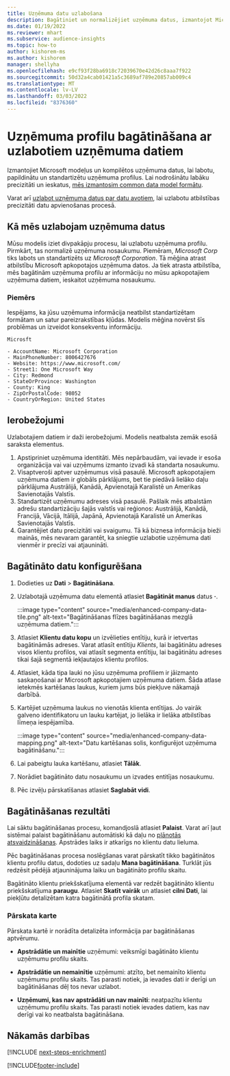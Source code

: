 ```yaml
---
title: Uzņēmuma datu uzlabošana
description: Bagātiniet un normalizējiet uzņēmuma datus, izmantojot Microsoft modeļus.
ms.date: 01/19/2022
ms.reviewer: mhart
ms.subservice: audience-insights
ms.topic: how-to
author: kishorem-ms
ms.author: kishorem
manager: shellyha
ms.openlocfilehash: e9cf93f28ba6918c72039670e42d26c8aaa7f922
ms.sourcegitcommit: 50d32a4cab01421a5c3689af789e20857ab009c4
ms.translationtype: MT
ms.contentlocale: lv-LV
ms.lasthandoff: 03/03/2022
ms.locfileid: "8376360"
---
```

# <a name="enrichment-of-company-profiles-with-enhanced-company-data"></a>Uzņēmuma profilu bagātināšana ar uzlabotiem uzņēmuma datiem

Izmantojiet Microsoft modeļus un kompilētos uzņēmuma datus, lai labotu, papildinātu un standartizētu uzņēmuma profilus. Lai nodrošinātu labāku precizitāti un ieskatus, [mēs izmantosim common data model formātu](/common-data-model/schema/core/applicationcommon/account).

Varat arī [uzlabot uzņēmuma datus par datu avotiem](data-sources-enrichment.md), lai uzlabotu atbilstības precizitāti datu apvienošanas procesā. 

## <a name="how-we-enhance-company-data"></a>Kā mēs uzlabojam uzņēmuma datus

Mūsu modelis iziet divpakāpju procesu, lai uzlabotu uzņēmuma profilu. Pirmkārt, tas normalizē uzņēmuma nosaukumu. Piemēram, *Microsoft Corp* tiks labots un standartizēts uz *Microsoft Corporation*. Tā mēģina atrast atbilstību Microsoft apkopotajos uzņēmuma datos. Ja tiek atrasta atbilstība, mēs bagātinām uzņēmuma profilu ar informāciju no mūsu apkopotajiem uzņēmuma datiem, ieskaitot uzņēmuma nosaukumu.


### <a name="example"></a>Piemērs

Iespējams, ka jūsu uzņēmuma informācija neatbilst standartizētam formātam un satur pareizrakstības kļūdas. Modelis mēģina novērst šīs problēmas un izveidot konsekventu informāciju.

```Input
Microsft
```

```Output
- AccountName: Microsoft Corporation
- MainPhoneNumber: 8006427676
- Website: https://www.microsoft.com/
- Street1: One Microsoft Way
- City: Redmond
- StateOrProvince: Washington
- County: King
- ZipOrPostalCode: 98052
- CountryOrRegion: United States
```

## <a name="limitations"></a>Ierobežojumi

Uzlabotajiem datiem ir daži ierobežojumi. Modelis neatbalsta zemāk esošā saraksta elementus.

1.  Apstipriniet uzņēmuma identitāti. Mēs nepārbaudām, vai ievade ir esoša organizācija vai vai uzņēmums izmanto izvadi kā standarta nosaukumu.
2.  Visaptveroši aptver uzņēmumus visā pasaulē. Microsoft apkopotajiem uzņēmuma datiem ir globāls pārklājums, bet tie piedāvā lielāko daļu pārklājuma Austrālijā, Kanādā, Apvienotajā Karalistē un Amerikas Savienotajās Valstīs.
3.  Standartizēt uzņēmumu adreses visā pasaulē. Pašlaik mēs atbalstām adrešu standartizāciju šajās valstīs vai reģionos: Austrālijā, Kanādā, Francijā, Vācijā, Itālijā, Japānā, Apvienotajā Karalistē un Amerikas Savienotajās Valstīs.
4.  Garantējiet datu precizitāti vai svaigumu. Tā kā biznesa informācija bieži mainās, mēs nevaram garantēt, ka sniegtie uzlabotie uzņēmuma dati vienmēr ir precīzi vai atjaunināti.

## <a name="configure-the-enrichment"></a>Bagātināto datu konfigurēšana

1. Dodieties uz **Dati** > **Bagātināšana**.

1. Uzlabotajā uzņēmuma datu elementā atlasiet **Bagātināt manus** datus **·**.

   :::image type="content" source="media/enhanced-company-data-tile.png" alt-text="Bagātināšanas flīzes bagātināšanas mezglā uzņēmuma datiem.":::

1. Atlasiet **Klientu datu kopu** un izvēlieties entītiju, kurā ir ietvertas bagātināmās adreses. Varat atlasīt entītiju *Klients*, lai bagātinātu adreses visos klientu profilos, vai atlasīt segmenta entītiju, lai bagātinātu adreses tikai šajā segmentā iekļautajos klientu profilos.

1. Atlasiet, kāda tipa lauki no jūsu uzņēmuma profiliem ir jāizmanto saskaņošanai ar Microsoft apkopotajiem uzņēmuma datiem. Šāda atlase ietekmēs kartēšanas laukus, kuriem jums būs piekļuve nākamajā darbībā.

1.  Kartējiet uzņēmuma laukus no vienotās klienta entītijas. Jo vairāk galveno identifikatoru un lauku kartējat, jo lielāka ir lielāka atbilstības līmeņa iespējamība.

    :::image type="content" source="media/enhanced-company-data-mapping.png" alt-text="Datu kartēšanas solis, konfigurējot uzņēmuma bagātināšanu.":::

1. Lai pabeigtu lauka kartēšanu, atlasiet **Tālāk**.

1. Norādiet bagātināto datu nosaukumu un izvades entitījas nosaukumu.

1. Pēc izvēļu pārskatīšanas atlasiet **Saglabāt vidi**.

## <a name="enrichment-results"></a>Bagātināšanas rezultāti

Lai sāktu bagātināšanas procesu, komandjoslā atlasiet **Palaist**. Varat arī ļaut sistēmai palaist bagātināšanu automātiski kā daļu no [plānotās atsvaidzināšanas](system.md#schedule-tab). Apstrādes laiks ir atkarīgs no klientu datu lieluma.

Pēc bagātināšanas procesa noslēgšanas varat pārskatīt tikko bagātinātos klientu profilu datus, dodoties uz sadaļu **Mana bagātināšana**. Turklāt jūs redzēsit pēdējā atjauninājuma laiku un bagātināto profilu skaitu.

Bagātināto klientu priekšskatījuma elementā var redzēt bagātināto klientu priekšskatījuma **paraugu**. Atlasiet **Skatīt vairāk** un atlasiet **cilni Dati**, lai piekļūtu detalizētam katra bagātinātā profila skatam.

### <a name="overview-card"></a>Pārskata karte

Pārskata kartē ir norādīta detalizēta informācija par bagātināšanas aptvērumu. 

* **Apstrādātie un mainītie** uzņēmumi: veiksmīgi bagātināto klientu uzņēmumu profilu skaits.

* **Apstrādātie un nemainītie** uzņēmumi: atzīto, bet nemainīto klientu uzņēmumu profilu skaits. Tas parasti notiek, ja ievades dati ir derīgi un bagātināšanas dēļ tos nevar uzlabot.

* **Uzņēmumi, kas nav apstrādāti un nav mainīti**: neatpazītu klientu uzņēmumu profilu skaits. Tas parasti notiek ievades datiem, kas nav derīgi vai ko neatbalsta bagātināšana.

## <a name="next-steps"></a>Nākamās darbības

[!INCLUDE [next-steps-enrichment](../includes/next-steps-enrichment.md)]

[!INCLUDE[footer-include](../includes/footer-banner.md)]
